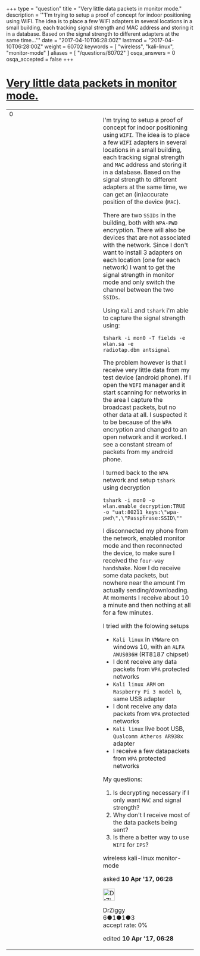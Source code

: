 +++
type = "question"
title = "Very little data packets in monitor mode."
description = '''I&#x27;m trying to setup a proof of concept for indoor positioning using WIFI. The idea is to place a few WIFI adapters in several locations in a small building, each tracking signal strength and MAC address and storing it in a database. Based on the signal strength to different adapters at the same time...'''
date = "2017-04-10T06:28:00Z"
lastmod = "2017-04-10T06:28:00Z"
weight = 60702
keywords = [ "wireless", "kali-linux", "monitor-mode" ]
aliases = [ "/questions/60702" ]
osqa_answers = 0
osqa_accepted = false
+++

<div class="headNormal">

# [Very little data packets in monitor mode.](/questions/60702/very-little-data-packets-in-monitor-mode)

</div>

<div id="main-body">

<div id="askform">

<table id="question-table" style="width:100%;"><colgroup><col style="width: 50%" /><col style="width: 50%" /></colgroup><tbody><tr class="odd"><td style="width: 30px; vertical-align: top"><div class="vote-buttons"><span id="post-60702-upvote" class="ajax-command post-vote up" rel="nofollow" title="I like this post (click again to cancel)"> </span><div id="post-60702-score" class="post-score" title="current number of votes">0</div><span id="post-60702-downvote" class="ajax-command post-vote down" rel="nofollow" title="I dont like this post (click again to cancel)"> </span> <span id="favorite-mark" class="ajax-command favorite-mark" rel="nofollow" title="mark/unmark this question as favorite (click again to cancel)"> </span><div id="favorite-count" class="favorite-count"></div></div></td><td><div id="item-right"><div class="question-body"><p>I'm trying to setup a proof of concept for indoor positioning using <code>WIFI</code>. The idea is to place a few <code>WIFI</code> adapters in several locations in a small building, each tracking signal strength and <code>MAC</code> address and storing it in a database. Based on the signal strength to different adapters at the same time, we can get an (in)accurate position of the device (<code>MAC</code>).</p><p>There are two <code>SSIDs</code> in the building, both with <code>WPA-PWD</code> encryption. There will also be devices that are not associated with the network. Since I don't want to install 3 adapters on each location (one for each network) I want to get the signal strength in monitor mode and only switch the channel between the two <code>SSIDs</code>.</p><p>Using <code>Kali</code> and <code>tshark</code> i'm able to capture the signal strength using:</p><pre><code>tshark -i mon0 -T fields -e wlan.sa -e radiotap.dbm_antsignal</code></pre><p>The problem however is that I receive very little data from my test device (android phone). If I open the <code>WIFI</code> manager and it start scanning for networks in the area I capture the broadcast packets, but no other data at all. I suspected it to be because of the <code>WPA</code> encryption and changed to an open network and it worked. I see a constant stream of packets from my android phone.</p><p>I turned back to the <code>WPA</code> network and setup <code>tshark</code> using decryption</p><pre><code>tshark -i mon0 -o wlan.enable_decryption:TRUE -o &quot;uat:80211_keys:\&quot;wpa-pwd\&quot;,\&quot;Passphrase:SSID\&quot;&quot;</code></pre><p>I disconnected my phone from the network, enabled monitor mode and then reconnected the device, to make sure I received the <code>four-way handshake</code>. Now I do receive some data packets, but nowhere near the amount I'm actually sending/downloading. At moments I receive about 10 a minute and then nothing at all for a few minutes.</p><p>I tried with the folowing setups</p><ul><li><code>Kali linux</code> in <code>VMWare</code> on windows 10, with an <code>ALFA AWUS036H</code> (RT8187 chipset)</li><li>I dont receive any data packets from <code>WPA</code> protected networks</li><li><code>Kali linux ARM</code> on <code>Raspberry Pi 3 model b</code>, same USB adapter</li><li>I dont receive any data packets from <code>WPA</code> protected networks</li><li><code>Kali linux</code> live boot USB, <code>Qualcomm Atheros AR938x</code> adapter</li><li>I receive a few datapackets from <code>WPA</code> protected networks</li></ul><p>My questions:</p><ol><li>Is decrypting necessary if I only want <code>MAC</code> and signal strength?</li><li>Why don't I receive most of the data packets being sent?</li><li>Is there a better way to use <code>WIFI</code> for <code>IPS</code>?</li></ol></div><div id="question-tags" class="tags-container tags"><span class="post-tag tag-link-wireless" rel="tag" title="see questions tagged &#39;wireless&#39;">wireless</span> <span class="post-tag tag-link-kali-linux" rel="tag" title="see questions tagged &#39;kali-linux&#39;">kali-linux</span> <span class="post-tag tag-link-monitor-mode" rel="tag" title="see questions tagged &#39;monitor-mode&#39;">monitor-mode</span></div><div id="question-controls" class="post-controls"></div><div class="post-update-info-container"><div class="post-update-info post-update-info-user"><p>asked <strong>10 Apr '17, 06:28</strong></p><img src="https://secure.gravatar.com/avatar/313980c5c01ddb36a889b71e4104f177?s=32&amp;d=identicon&amp;r=g" class="gravatar" width="32" height="32" alt="DrZiggy&#39;s gravatar image" /><p><span>DrZiggy</span><br />
<span class="score" title="6 reputation points">6</span><span title="1 badges"><span class="badge1">●</span><span class="badgecount">1</span></span><span title="1 badges"><span class="silver">●</span><span class="badgecount">1</span></span><span title="3 badges"><span class="bronze">●</span><span class="badgecount">3</span></span><br />
<span class="accept_rate" title="Rate of the user&#39;s accepted answers">accept rate:</span> <span title="DrZiggy has no accepted answers">0%</span></p></div><div class="post-update-info post-update-info-edited"><p><span> edited <strong>10 Apr '17, 06:28</strong> </span></p></div></div><div id="comments-container-60702" class="comments-container"></div><div id="comment-tools-60702" class="comment-tools"></div><div class="clear"></div><div id="comment-60702-form-container" class="comment-form-container"></div><div class="clear"></div></div></td></tr></tbody></table>

</div>

</div>

